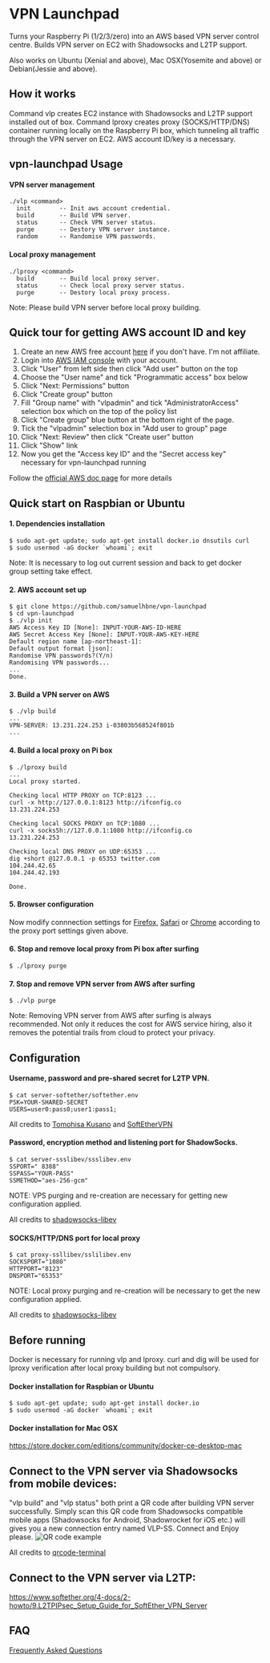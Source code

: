 # VPN Launchpad
Turns your Raspberry Pi (1/2/3/zero) into an AWS based VPN server control centre. Builds VPN server on EC2 with Shadowsocks and L2TP support.

Also works on Ubuntu (Xenial and above), Mac OSX(Yosemite and above) or Debian(Jessie and above).



## How it works
Command vlp creates EC2 instance with Shadowsocks and L2TP support installed out of box. Command lproxy creates proxy (SOCKS/HTTP/DNS) container running locally on the Raspberry Pi box, which tunneling all traffic through the VPN server on EC2. AWS account ID/key is a necessary.



## vpn-launchpad Usage

#### VPN server management
```
./vlp <command>
  init        -- Init aws account credential.
  build       -- Build VPN server.
  status      -- Check VPN server status.
  purge       -- Destory VPN server instance.
  random      -- Randomise VPN passwords.
```

#### Local proxy management
```
./lproxy <command>
  build       -- Build local proxy server.
  status      -- Check local proxy server status.
  purge       -- Destory local proxy process.
```
Note: Please build VPN server before local proxy building.



## Quick tour for getting AWS account ID and key
1. Create an new AWS free account [here](https://aws.amazon.com/) if you don't have. I'm not affiliate.
2. Login into [AWS IAM console](https://console.aws.amazon.com/iam/) with your account.
3. Click "User" from left side then click "Add user" button on the top
4. Choose the "User name" and tick "Programmatic access" box below
5. Click "Next: Permissions" button
6. Click "Create group" button
7. Fill "Group name" with "vlpadmin" and tick "AdministratorAccess" selection box which on the top of the policy list
8. Click "Create group" blue button at the bottom right of the page.
9. Tick the "vlpadmin" selection box in "Add user to group" page
10. Click "Next: Review" then click "Create user" button
11. Click "Show" link
12. Now you get the "Access key ID" and the "Secret access key" necessary for vpn-launchpad running

Follow the [official AWS doc page](http://docs.aws.amazon.com/cli/latest/userguide/cli-chap-getting-started.html) for more details



## Quick start on Raspbian or Ubuntu

#### 1. Dependencies installation
```
$ sudo apt-get update; sudo apt-get install docker.io dnsutils curl
$ sudo usermod -aG docker `whoami`; exit
```
Note: It is necessary to log out current session and back to get docker group setting take effect.

#### 2. AWS account set up
```
$ git clone https://github.com/samuelhbne/vpn-launchpad
$ cd vpn-launchpad
$ ./vlp init
AWS Access Key ID [None]: INPUT-YOUR-AWS-ID-HERE
AWS Secret Access Key [None]: INPUT-YOUR-AWS-KEY-HERE
Default region name [ap-northeast-1]: 
Default output format [json]: 
Randomise VPN passwords?(Y/n) 
Randomising VPN passwords...
...
Done.
```

#### 3. Build a VPN server on AWS
```
$ ./vlp build
...
VPN-SERVER: 13.231.224.253 i-03803b568524f801b
...
```

#### 4. Build a local proxy on Pi box
```
$ ./lproxy build
...
Local proxy started.

Checking local HTTP PROXY on TCP:8123 ...
curl -x http://127.0.0.1:8123 http://ifconfig.co
13.231.224.253

Checking local SOCKS PROXY on TCP:1080 ...
curl -x socks5h://127.0.0.1:1080 http://ifconfig.co
13.231.224.253

Checking local DNS PROXY on UDP:65353 ...
dig +short @127.0.0.1 -p 65353 twitter.com
104.244.42.65
104.244.42.193

Done.
```

#### 5. Browser configuration
Now modify connnection settings for [Firefox](https://support.mozilla.org/en-US/kb/connection-settings-firefox), [Safari](https://support.apple.com/en-au/guide/safari/set-up-a-proxy-server-ibrw1053/mac) or [Chrome](https://www.expressvpn.com/support/troubleshooting/google-chrome-no-proxy/) according to the proxy port settings given above.

#### 6. Stop and remove local proxy from Pi box after surfing
```
$ ./lproxy purge
```

#### 7. Stop and remove VPN server from AWS after surfing
```
$ ./vlp purge
```

Note: Removing VPN server from AWS after surfing is always recommended. Not only it reduces the cost for AWS service hiring, also it removes the potential trails from cloud to protect your privacy.


## Configuration

#### Username, password and pre-shared secret for L2TP VPN.
```
$ cat server-softether/softether.env
PSK=YOUR-SHARED-SECRET
USERS=user0:pass0;user1:pass1;
```
All credits to [Tomohisa Kusano](https://github.com/siomiz/SoftEtherVPN) and [SoftEtherVPN](https://github.com/SoftEtherVPN/SoftEtherVPN)


#### Password, encryption method and listening port for ShadowSocks.
```
$ cat server-ssslibev/ssslibev.env
SSPORT=" 8388"
SSPASS="YOUR-PASS"
SSMETHOD="aes-256-gcm"
```
NOTE: VPS purging and re-creation are necessary for getting new configuration applied.

All credits to [shadowsocks-libev](https://github.com/shadowsocks/shadowsocks-libev)


#### SOCKS/HTTP/DNS port for local proxy
```
$ cat proxy-ssllibev/sslilibev.env
SOCKSPORT="1080"
HTTPPORT="8123"
DNSPORT="65353"
```
NOTE: Local proxy purging and re-creation will be necessary to get the new configuration applied.

All credits to [shadowsocks-libev](https://github.com/shadowsocks/shadowsocks-libev)



## Before running
Docker is necessary for running vlp and lproxy. curl and dig will be used for lproxy verification after local proxy building but not compulsory.

#### Docker installation for Raspbian or Ubuntu
```
$ sudo apt-get update; sudo apt-get install docker.io
$ sudo usermod -aG docker `whoami`; exit
```
#### Docker installation for Mac OSX
<https://store.docker.com/editions/community/docker-ce-desktop-mac>



## Connect to the VPN server via Shadowsocks from mobile devices:
"vlp build" and "vlp status" both print a QR code after building VPN server successfully. Simply scan this QR code from Shadowsocks compatible mobile apps (Shadowsocks for Android, Shadowrocket for iOS etc.) will gives you a new connection entry named VLP-SS. Connect and Enjoy please.
![QR code example](https://github.com/samuelhbne/vpn-launchpad/blob/master/images/qr.png)

All credits to [qrcode-terminal](https://www.npmjs.com/package/qrcode-terminal)


## Connect to the VPN server via L2TP:
<https://www.softether.org/4-docs/2-howto/9.L2TPIPsec_Setup_Guide_for_SoftEther_VPN_Server>



## FAQ
[Frequently Asked Questions](FAQ.md)

